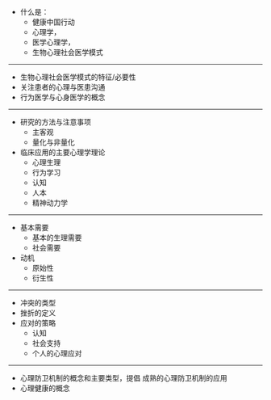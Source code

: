 - 什么是：
  - 健康中国行动
  - 心理学，
  - 医学心理学，
  - 生物心理社会医学模式

---

- 生物心理社会医学模式的特征/必要性
- 关注患者的心理与医患沟通
- 行为医学与心身医学的概念

---

- 研究的方法与注意事项
    - 主客观
    - 量化与非量化
- 临床应用的主要心理学理论
    - 心理生理
    - 行为学习
    - 认知
    - 人本
    - 精神动力学

---

- 基本需要
    - 基本的生理需要
    - 社会需要
- 动机
    - 原始性
    - 衍生性

---

- 冲突的类型
- 挫折的定义
- 应对的策略
    - 认知
    - 社会支持
    - 个人的心理应对

---

- 心理防卫机制的概念和主要类型，提倡
成熟的心理防卫机制的应用
- 心理健康的概念
